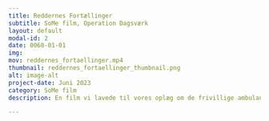 ```yaml
---
title: Reddernes Fortællinger
subtitle: SoMe film, Operation Dagsværk
layout: default
modal-id: 2
date: 0068-01-01
img:
mov: reddernes_fortaellinger.mp4 
thumbnail: reddernes_fortaellinger_thumbnail.png
alt: image-alt
project-date: Juni 2023
category: SoMe film
description: En film vi lavede til vores oplæg om de frivillige ambulance-reddere i Libanon. Vi tog den med til gymnasier og efterskoler landet over; viste det som det første, før vi præsenterede os selv. 

---
```

